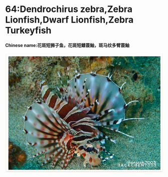 # 64:Dendrochirus zebra,Zebra Lionfish,Dwarf Lionfish,Zebra Turkeyfish

#### Chinese name:花斑短狮子鱼，花斑短鳍蓑鲉，斑马纹多臂蓑鲉

![](../../.gitbook/assets/dendrochirus-zebra.jpg)

